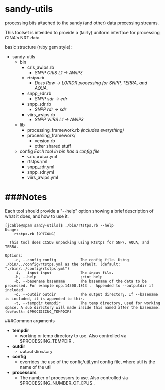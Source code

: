 sandy-utils
===========

processing bits attached to the sandy (and other) data processing streams. 

This toolset is intended to provide a (fairly) uniform interface for processing GINA's NRT data. 

basic structure (ruby gem style):
* sandy-utils
  * bin 
    * cris_awips.rb  
      * _SNPP CRIS L1 -> AWIPS_
    * rtstps.rb		
      * _Does Raw -> L0/RDR processing for SNPP, TERRA, and AQUA._
    * snpp_edr.rb  
      * _SNPP sdr -> edr_
    * snpp_sdr.rb  
      * _SNPP rdr -> sdr_
    * viirs_awips.rb
      * _SNPP VIIRS L1 -> AWIPS_
  * lib
    * processing_framework.rb  _(includes everything)_
    * processing_framework/
      * version.rb 
      * other shared stuff
  * config  _Each tool in bin has a config file_
    * cris_awips.yml 
    * rtstps.yml 
    * snpp_edr.yml
    * snpp_sdr.yml
    * viirs_awips.yml


###Notes
===========
Each tool should provide a "--help" option showing a brief description of what it does, and how to use it. 
```
[jcable@spam sandy-utils]$ ./bin/rtstps.rb --help
Usage:
    rtstps.rb [OPTIONS]

  This tool does CCSDS unpacking using Rtstps for SNPP, AQUA, and TERRA.

Options:
    -c, --config config           The config file. Using ./bin/../config/rtstps.yml as the default. (default: "./bin/../config/rtstps.yml")
    -i, --input input             The input file. 
    -h, --help                    print help
    -b, --basename basename       The basename of the data to be processed. For example npp.14300.1843 .  Appended to --outputdir if included.
    -o, --outdir outdir           The output directory. If --basename is included, it is appended to this.
    -t, --tempdir tempdir         The temp directory, used for working space. A sub directory will made inside this named after the basename. (default: $PROCESSING_TEMPDIR)
```


###Common arguments
  * __tempdir__
    * working or temp directory to use.  Also controlled via $PROCESSING_TEMPDIR . 
  * __outdir__
    * output directory
  * __config__ 
    * overrides the use of the config/util.yml config file, where util is the name of the util
  * __processors__
    * The number of processors to use. Also controlled via $PROCESSING_NUMBER_OF_CPUS .
